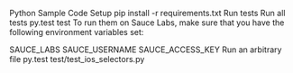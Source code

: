 Python Sample Code
Setup
pip install -r requirements.txt
Run tests
Run all tests
py.test test
To run them on Sauce Labs, make sure that you have the following environment variables set:

SAUCE_LABS
SAUCE_USERNAME
SAUCE_ACCESS_KEY
Run an arbitrary file
py.test test/test_ios_selectors.py
